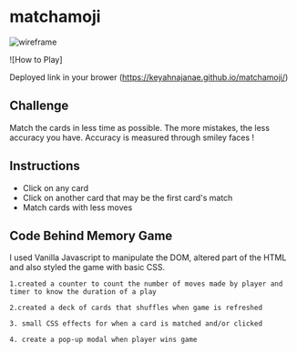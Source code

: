 # matchamoji #


![wireframe](https://0qwcaw.dm.files.1drv.com/y4mT0b6KPEuAeMzr7-pW_cI91o3NaSYjERVFAkTcKn8ehZoBEWP_Yga3wHYHHTRXRDkVg6naeL-BO0OLBuf6Xj7uCihn-zQgI2arsnpgYJN9kWdYGOJ-GQNYkTZmx_zd2fM-Lo5xJqmC763u6ZZ2zqclvrDVKVHxhhqRnCalIxJ6XBJ3kwySr6381xqiqQ_VCAfSf-Ah4Na8ZOZMFbgO0AvwA?width=514&height=660&cropmode=none)

![How to Play]

Deployed link in your brower (https://keyahnajanae.github.io/matchamoji/)

## Challenge ##

Match the cards in less time as possible. The more mistakes, the less accuracy you have. Accuracy is measured through smiley faces !

## Instructions ##

- Click on any card
- Click on another card that may be the first card's match
- Match cards with less moves

## Code Behind Memory Game ##

I used Vanilla Javascript to manipulate the DOM, altered part of the HTML and also styled the game with basic CSS.

    1.created a counter to count the number of moves made by player and timer to know the duration of a play
    
    2.created a deck of cards that shuffles when game is refreshed
    
    3. small CSS effects for when a card is matched and/or clicked
    
    4. create a pop-up modal when player wins game



 



